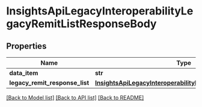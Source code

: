 # InsightsApiLegacyInteroperabilityLegacyRemitListResponseBody

## Properties
Name | Type | Description | Notes
------------ | ------------- | ------------- | -------------
**data_item** | **str** |  | [optional] 
**legacy_remit_response_list** | [**InsightsApiLegacyInteroperabilityLegacyRemitResponseList**](InsightsApiLegacyInteroperabilityLegacyRemitResponseList.md) |  | [optional] 

[[Back to Model list]](../README.md#documentation-for-models) [[Back to API list]](../README.md#documentation-for-api-endpoints) [[Back to README]](../README.md)

